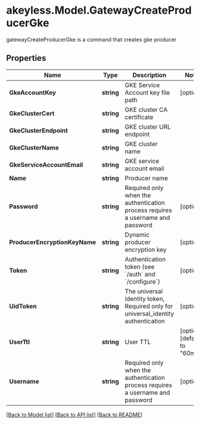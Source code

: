 # akeyless.Model.GatewayCreateProducerGke
gatewayCreateProducerGke is a command that creates gke producer
## Properties

Name | Type | Description | Notes
------------ | ------------- | ------------- | -------------
**GkeAccountKey** | **string** | GKE Service Account key file path | [optional] 
**GkeClusterCert** | **string** | GKE cluster CA certificate | 
**GkeClusterEndpoint** | **string** | GKE cluster URL endpoint | 
**GkeClusterName** | **string** | GKE cluster name | 
**GkeServiceAccountEmail** | **string** | GKE service account email | 
**Name** | **string** | Producer name | 
**Password** | **string** | Required only when the authentication process requires a username and password | [optional] 
**ProducerEncryptionKeyName** | **string** | Dynamic producer encryption key | [optional] 
**Token** | **string** | Authentication token (see &#x60;/auth&#x60; and &#x60;/configure&#x60;) | [optional] 
**UidToken** | **string** | The universal identity token, Required only for universal_identity authentication | [optional] 
**UserTtl** | **string** | User TTL | [optional] [default to "60m"]
**Username** | **string** | Required only when the authentication process requires a username and password | [optional] 

[[Back to Model list]](../README.md#documentation-for-models) [[Back to API list]](../README.md#documentation-for-api-endpoints) [[Back to README]](../README.md)

